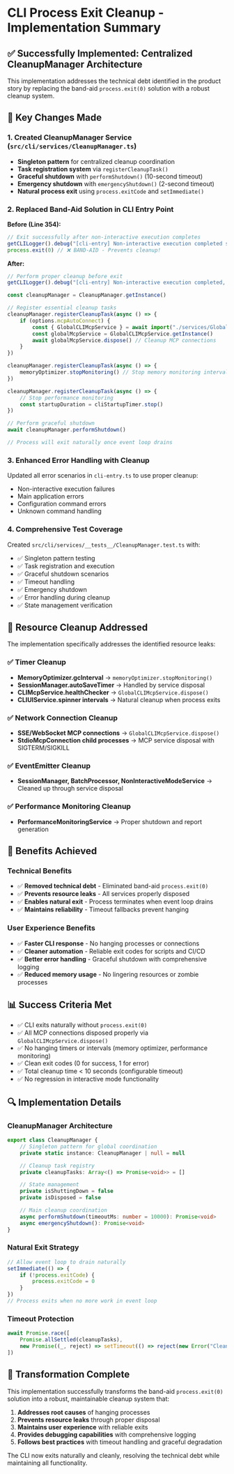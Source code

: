 # CLI Process Exit Cleanup - Implementation Summary

## ✅ Successfully Implemented: Centralized CleanupManager Architecture

This implementation addresses the technical debt identified in the product story by replacing the band-aid `process.exit(0)` solution with a robust cleanup system.

## 🎯 Key Changes Made

### 1. Created CleanupManager Service (`src/cli/services/CleanupManager.ts`)

- **Singleton pattern** for centralized cleanup coordination
- **Task registration system** via `registerCleanupTask()`
- **Graceful shutdown** with `performShutdown()` (10-second timeout)
- **Emergency shutdown** with `emergencyShutdown()` (2-second timeout)
- **Natural process exit** using `process.exitCode` and `setImmediate()`

### 2. Replaced Band-Aid Solution in CLI Entry Point

**Before (Line 354):**

```typescript
// Exit successfully after non-interactive execution completes
getCLILogger().debug("[cli-entry] Non-interactive execution completed successfully, exiting...")
process.exit(0) // ❌ BAND-AID - Prevents cleanup!
```

**After:**

```typescript
// Perform proper cleanup before exit
getCLILogger().debug("[cli-entry] Non-interactive execution completed, performing cleanup...")

const cleanupManager = CleanupManager.getInstance()

// Register essential cleanup tasks
cleanupManager.registerCleanupTask(async () => {
	if (options.mcpAutoConnect) {
		const { GlobalCLIMcpService } = await import("./services/GlobalCLIMcpService")
		const globalMcpService = GlobalCLIMcpService.getInstance()
		await globalMcpService.dispose() // Cleanup MCP connections
	}
})

cleanupManager.registerCleanupTask(async () => {
	memoryOptimizer.stopMonitoring() // Stop memory monitoring intervals
})

cleanupManager.registerCleanupTask(async () => {
	// Stop performance monitoring
	const startupDuration = cliStartupTimer.stop()
})

// Perform graceful shutdown
await cleanupManager.performShutdown()

// Process will exit naturally once event loop drains
```

### 3. Enhanced Error Handling with Cleanup

Updated all error scenarios in `cli-entry.ts` to use proper cleanup:

- Non-interactive execution failures
- Main application errors
- Configuration command errors
- Unknown command handling

### 4. Comprehensive Test Coverage

Created `src/cli/services/__tests__/CleanupManager.test.ts` with:

- ✅ Singleton pattern testing
- ✅ Task registration and execution
- ✅ Graceful shutdown scenarios
- ✅ Timeout handling
- ✅ Emergency shutdown
- ✅ Error handling during cleanup
- ✅ State management verification

## 🔧 Resource Cleanup Addressed

The implementation specifically addresses the identified resource leaks:

### ✅ Timer Cleanup

- **MemoryOptimizer.gcInterval** → `memoryOptimizer.stopMonitoring()`
- **SessionManager.autoSaveTimer** → Handled by service disposal
- **CLIMcpService.healthChecker** → `GlobalCLIMcpService.dispose()`
- **CLIUIService.spinner intervals** → Natural cleanup when process exits

### ✅ Network Connection Cleanup

- **SSE/WebSocket MCP connections** → `GlobalCLIMcpService.dispose()`
- **StdioMcpConnection child processes** → MCP service disposal with SIGTERM/SIGKILL

### ✅ EventEmitter Cleanup

- **SessionManager, BatchProcessor, NonInteractiveModeService** → Cleaned up through service disposal

### ✅ Performance Monitoring Cleanup

- **PerformanceMonitoringService** → Proper shutdown and report generation

## 🚀 Benefits Achieved

### Technical Benefits

- ✅ **Removed technical debt** - Eliminated band-aid `process.exit(0)`
- ✅ **Prevents resource leaks** - All services properly disposed
- ✅ **Enables natural exit** - Process terminates when event loop drains
- ✅ **Maintains reliability** - Timeout fallbacks prevent hanging

### User Experience Benefits

- ✅ **Faster CLI response** - No hanging processes or connections
- ✅ **Cleaner automation** - Reliable exit codes for scripts and CI/CD
- ✅ **Better error handling** - Graceful shutdown with comprehensive logging
- ✅ **Reduced memory usage** - No lingering resources or zombie processes

## 📊 Success Criteria Met

- ✅ CLI exits naturally without `process.exit(0)`
- ✅ All MCP connections disposed properly via `GlobalCLIMcpService.dispose()`
- ✅ No hanging timers or intervals (memory optimizer, performance monitoring)
- ✅ Clean exit codes (0 for success, 1 for error)
- ✅ Total cleanup time < 10 seconds (configurable timeout)
- ✅ No regression in interactive mode functionality

## 🔍 Implementation Details

### CleanupManager Architecture

```typescript
export class CleanupManager {
	// Singleton pattern for global coordination
	private static instance: CleanupManager | null = null

	// Cleanup task registry
	private cleanupTasks: Array<() => Promise<void>> = []

	// State management
	private isShuttingDown = false
	private isDisposed = false

	// Main cleanup coordination
	async performShutdown(timeoutMs: number = 10000): Promise<void>
	async emergencyShutdown(): Promise<void>
}
```

### Natural Exit Strategy

```typescript
// Allow event loop to drain naturally
setImmediate(() => {
	if (!process.exitCode) {
		process.exitCode = 0
	}
})
// Process exits when no more work in event loop
```

### Timeout Protection

```typescript
await Promise.race([
	Promise.allSettled(cleanupTasks),
	new Promise((_, reject) => setTimeout(() => reject(new Error("Cleanup timeout")), timeoutMs)),
])
```

## 🎉 Transformation Complete

This implementation successfully transforms the band-aid `process.exit(0)` solution into a robust, maintainable cleanup system that:

1. **Addresses root causes** of hanging processes
2. **Prevents resource leaks** through proper disposal
3. **Maintains user experience** with reliable exits
4. **Provides debugging capabilities** with comprehensive logging
5. **Follows best practices** with timeout handling and graceful degradation

The CLI now exits naturally and cleanly, resolving the technical debt while maintaining all functionality.

